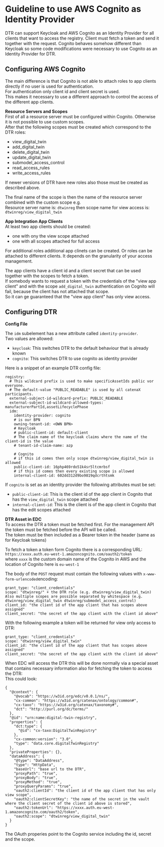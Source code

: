 # Guideline to use AWS Cognito as Identity Provider
DTR can support Keycloak and AWS Cognito as an Identity Provider for all clients that want to access the registry. 
Client must fetch a token and send it together with the request.
Cognito behaves somehow different than Keycloak so some code modifications were necessary to use Cognito as an Identity Provider for DTR.

## Configuring AWS Cognito
The main difference is that Cognito is not able to attach roles to app clients directly if no user is used for authentication.  
For authentication only client id and client secret is used.  
This makes it necessary to use a different approach to control the access of the different app clients.

**Resource Servers and Scopes**  
First of all a resource server must be configured within Cognito. Otherwise it is not possible to use custom scopes.  
After that the following scopes must be created which correspond to the DTR roles:
- view_digital_twin
- add_digital_twin
- delete_digital_twin
- update_digital_twin
- submodel_access_control
- read_access_rules
- write_access_rules

If newer versions of DTR have new roles also those must be created as described above.

The final name of the scope is then the name of the resource server combined with the custom scope e.g.  
Resource server name is: `dtwinreg` then scope name for view access is: `dtwinreg/view_digital_twin`

**App Integration App Clients**  
At least two app clients should be created:
- one with ony the view scope attached
- one with all scopes attached for full access

For additional roles additional app clinets can be created. Or roles can be attached to different clients.
It depends on the granularity of your access management.

The app clients have a client id and a client secret that can be used together with the scopes to fetch a token.  
If somebody wants to request a token with the credentials of the "view app client" and with the scope `add_digital_twin` authentication on Cognito will fail, because the client has not attached that scope.  
So it can ge guaranteed that the "view app client" has only view access.

## Configuring DTR

**Config File**

The `idm` subelement has a new attribute called `identity-provider`.  
Two values are allowed:
- `keycloak`: This switches DTR to the default behaviour that is already known
- `cognito`: This switches DTR to use cognito as identity provider

Here is a snippet of an example DTR config file:  
 
    registry:
      # This wildcard prefix is used to make specificAssetIds public vor everyone.
      # The default-value "PUBLIC_READABLE" is used by all catenaX participants.
      external-subject-id-wildcard-prefix: PUBLIC_READABLE
      external-subject-id-wildcard-allowed-types: manufacturerPartId,assetLifecyclePhase
      idm:
        identity-provider: cognito
        # is our BPN
        owning-tenant-id: <OWN BPN>
        # Keycloak
        # public-client-id: default-client
        # The claim name of the keycloak claims where the name of the client-id is the value
        # tenant-id-claim-name: azp    
    
        # Cognito
        # if this id comes then only scope dtwinreg/view_digital_twin is allowed
        public-client-id: 16php469rdo51k4sr5ltcmrbsf
        # if this id comes then every existing scope is allowed
        internal-client-id: 602dd312d9bo9819qdcrthtsmk

If `cognito` is set as an identity provider the following attributes must be set:

- `public-client-id`: This is the client id of the app client in Cognito that has the `view_digital_twin` scope attached
- `internal-client-id`: This is the client is of the app client in Cognito that has the edit scopes attached

**DTR Asset in EDC**  
To access the DTR a token must be fetched first. For the management API the token must be fetched before the API will be called.   
The token must be then included as a Bearer token in the header (same as for Keycloak tokens)

To fetch a token a token form Cognito there is a corresponding URL:  
`https://xxxx.auth.eu-west-1.amazoncognito.com/oauth2/token`  
where `xxxx` is the custom domain name of the Cognito in AWS and the location of Cognito here is `eu-west-1`   

The body of the `POST` request must contain the following values with `x-www-form-urlencoded`encoding:   

    grant_type: "client_credentials"
    scope: "dtwinreg/" + the DTR role (e.g. dtwinreg/view_digital_twin) Also multiple scopes are possible separated by whitespace (e.g. dtwinreg/view_digital_twin dtwinreg/submodel_access_control)
    client_id: "the client id of the app client that has scopes above assigned"
    client_secret: "the secret of the app client with the client id above"

With the following example a token will be returned for view only access to DTR:

    grant_type: "client_credentials"
    scope: "dtwinreg/view_digital_twin"
    client_id: "the client id of the app client that has scopes above assigned"
    client_secret: "the secret of the app client with the client id above"

When EDC will access the DTR this will be done normally via a special asset that contains necessary information also for fetching the token to access the DTR:  
This could look:

    {
      "@context": {
        "@vocab": "https://w3id.org/edc/v0.0.1/ns/",
        "cx-common": "https://w3id.org/catenax/ontology/common#",
        "cx-taxo": "https://w3id.org/catenax/taxonomy#",
        "dct": "http://purl.org/dc/terms/"
      },
      "@id": "urn:name:digital-twin-registry",
      "properties": {
        "dct:type": {
          "@id": "cx-taxo:DigitalTwinRegistry"
        },
        "cx-common:version": "3.0",
        "type": "data.core.digitalTwinRegistry"
      },
      "privateProperties": {},
      "dataAddress": {
        "@type": "DataAddress",
        "type": "HttpData",
        "baseUrl": "base url to the DTR",
        "proxyPath": "true",
        "proxyBody": "true",
        "proxyMethod": "true",
        "proxyQueryParams": "true",
        "oauth2:clientId": "the client id of the app client that has only view scope",
        "oauth2:clientSecretKey": "the name of the secret in the vault where the client secret of the client id above is stored",
        "oauth2:tokenUrl": "https://xxxx.auth.eu-west-1.amazoncognito.com/oauth2/token",
        "oauth2:scope": "dtwinreg/view_digital_twin"
      }
    }

The OAuth properies point to the Cognito service including the id, secret and the scope.


